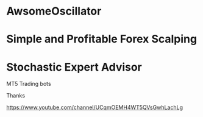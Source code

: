 # AwsomeOscillator
# Simple and Profitable Forex Scalping 
# Stochastic Expert Advisor

MT5 Trading bots

Thanks 

https://www.youtube.com/channel/UCqmOEMH4WT5QVsGwhLachLg

